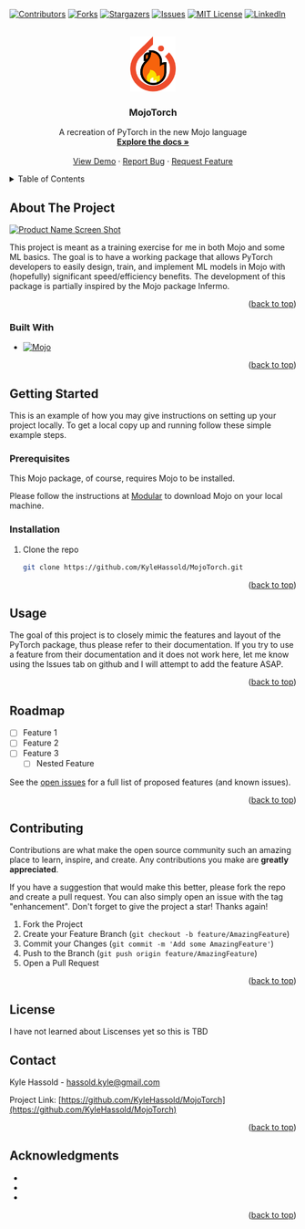 <a name="readme-top"></a>

<!-- PROJECT SHIELDS -->
[![Contributors][contributors-shield]][contributors-url]
[![Forks][forks-shield]][forks-url]
[![Stargazers][stars-shield]][stars-url]
[![Issues][issues-shield]][issues-url]
[![MIT License][license-shield]][license-url]
[![LinkedIn][linkedin-shield]][linkedin-url]



<!-- PROJECT LOGO -->
<br />
<div align="center">
  <a href="https://github.com/KyleHassold/MojoTorch">
    <img src="images/logo.png" alt="Logo" width="80">
  </a>

<h3 align="center">MojoTorch</h3>

  <p align="center">
    A recreation of PyTorch in the new Mojo language
    <br />
    <a href="https://github.com/KyleHassold/MojoTorch"><strong>Explore the docs »</strong></a>
    <br />
    <br />
    <a href="https://github.com/KyleHassold/MojoTorch">View Demo</a>
    ·
    <a href="https://github.com/KyleHassold/MojoTorch/issues">Report Bug</a>
    ·
    <a href="https://github.com/KyleHassold/MojoTorch/issues">Request Feature</a>
  </p>
</div>



<!-- TABLE OF CONTENTS -->
<details>
  <summary>Table of Contents</summary>
  <ol>
    <li>
      <a href="#about-the-project">About The Project</a>
      <ul>
        <li><a href="#built-with">Built With</a></li>
      </ul>
    </li>
    <li>
      <a href="#getting-started">Getting Started</a>
      <ul>
        <li><a href="#prerequisites">Prerequisites</a></li>
        <li><a href="#installation">Installation</a></li>
      </ul>
    </li>
    <li><a href="#usage">Usage</a></li>
    <li><a href="#roadmap">Roadmap</a></li>
    <li><a href="#contributing">Contributing</a></li>
    <li><a href="#license">License</a></li>
    <li><a href="#contact">Contact</a></li>
    <li><a href="#acknowledgments">Acknowledgments</a></li>
  </ol>
</details>



<!-- ABOUT THE PROJECT -->
## About The Project

[![Product Name Screen Shot][product-screenshot]](https://example.com)

This project is meant as a training exercise for me in both Mojo and some ML basics. The goal is to have a working package that allows PyTorch developers to easily design, train, and implement ML models in Mojo with (hopefully) significant speed/efficiency benefits. The development of this package is partially inspired by the Mojo package Infermo.

<p align="right">(<a href="#readme-top">back to top</a>)</p>



### Built With

* [![Mojo][Mojo-shield]][Mojo-url]
<p align="right">(<a href="#readme-top">back to top</a>)</p>



<!-- GETTING STARTED -->
## Getting Started

This is an example of how you may give instructions on setting up your project locally.
To get a local copy up and running follow these simple example steps.

### Prerequisites

This Mojo package, of course, requires Mojo to be installed.

Please follow the instructions at [Modular](https://developer.modular.com/download) to download Mojo on your local machine.

### Installation

1. Clone the repo
   ```sh
   git clone https://github.com/KyleHassold/MojoTorch.git
   ```

<p align="right">(<a href="#readme-top">back to top</a>)</p>



<!-- USAGE EXAMPLES -->
## Usage

The goal of this project is to closely mimic the features and layout of the PyTorch package, thus please refer to their documentation. If you try to use a feature from their documentation and it does not work here, let me know using the Issues tab on github and I will attempt to add the feature ASAP.

<p align="right">(<a href="#readme-top">back to top</a>)</p>



<!-- ROADMAP -->
## Roadmap

- [ ] Feature 1
- [ ] Feature 2
- [ ] Feature 3
    - [ ] Nested Feature

See the [open issues](https://github.com/KyleHassold/MojoTorch/issues) for a full list of proposed features (and known issues).

<p align="right">(<a href="#readme-top">back to top</a>)</p>



<!-- CONTRIBUTING -->
## Contributing

Contributions are what make the open source community such an amazing place to learn, inspire, and create. Any contributions you make are **greatly appreciated**.

If you have a suggestion that would make this better, please fork the repo and create a pull request. You can also simply open an issue with the tag "enhancement".
Don't forget to give the project a star! Thanks again!

1. Fork the Project
2. Create your Feature Branch (`git checkout -b feature/AmazingFeature`)
3. Commit your Changes (`git commit -m 'Add some AmazingFeature'`)
4. Push to the Branch (`git push origin feature/AmazingFeature`)
5. Open a Pull Request

<p align="right">(<a href="#readme-top">back to top</a>)</p>



<!-- LICENSE -->
## License

I have not learned about Liscenses yet so this is TBD


<!-- CONTACT -->
## Contact

Kyle Hassold - [hassold.kyle@gmail.com](mailto:hassold.kyle@gmail.com)

Project Link: [https://github.com/KyleHassold/MojoTorch](https://github.com/KyleHassold/MojoTorch)

<p align="right">(<a href="#readme-top">back to top</a>)</p>



<!-- ACKNOWLEDGMENTS -->
## Acknowledgments

* []()
* []()
* []()

<p align="right">(<a href="#readme-top">back to top</a>)</p>



<!-- MARKDOWN LINKS & IMAGES -->
<!-- https://www.markdownguide.org/basic-syntax/#reference-style-links -->
[contributors-shield]: https://img.shields.io/github/contributors/github_username/repo_name.svg?style=for-the-badge
[contributors-url]: https://github.com/github_username/repo_name/graphs/contributors
[forks-shield]: https://img.shields.io/github/forks/github_username/repo_name.svg?style=for-the-badge
[forks-url]: https://github.com/github_username/repo_name/network/members
[stars-shield]: https://img.shields.io/github/stars/github_username/repo_name.svg?style=for-the-badge
[stars-url]: https://github.com/github_username/repo_name/stargazers
[issues-shield]: https://img.shields.io/github/issues/github_username/repo_name.svg?style=for-the-badge
[issues-url]: https://github.com/github_username/repo_name/issues
[license-shield]: https://img.shields.io/github/license/github_username/repo_name.svg?style=for-the-badge
[license-url]: https://github.com/github_username/repo_name/blob/master/LICENSE.txt
[linkedin-shield]: https://img.shields.io/badge/-LinkedIn-black.svg?style=for-the-badge&logo=linkedin&colorB=555
[linkedin-url]: https://linkedin.com/in/kyle-hassold
[product-screenshot]: images/screenshot.png
[Mojo-shield]: https://img.shields.io/badge/🔥Mojo-000000?style=for-the-badge
[Mojo-url]: https://www.modular.com/mojo